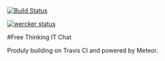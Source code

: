 [![Build Status](https://travis-ci.org/sabind/FreeThinkingItChat.png?branch=master)](https://travis-ci.org/sabind/FreeThinkingItChat)

[![wercker status](https://app.wercker.com/status/c04f18f8fa8f73d58966838dec0feaee/m "wercker status")](https://app.wercker.com/project/bykey/c04f18f8fa8f73d58966838dec0feaee)

#Free Thinking IT Chat

Produly building on Travis CI and powered by Meteor.
